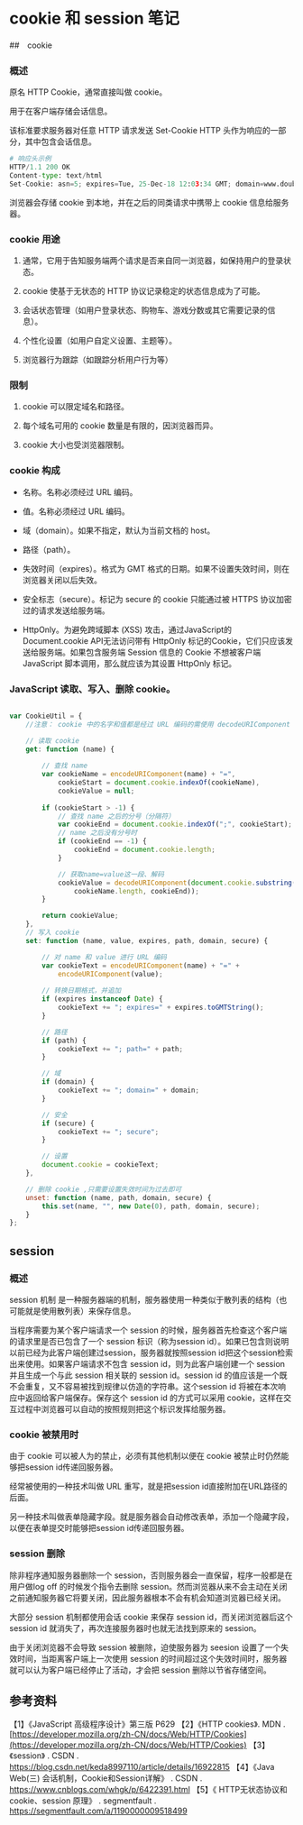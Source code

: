 # cookie 和 session 笔记

##　cookie

### 概述

原名 HTTP Cookie，通常直接叫做 cookie。

用于在客户端存储会话信息。

该标准要求服务器对任意 HTTP 请求发送 Set-Cookie HTTP 头作为响应的一部分，其中包含会话信息。

```python
# 响应头示例
HTTP/1.1 200 OK
Content-type: text/html
Set-Cookie: asn=5; expires=Tue, 25-Dec-18 12:03:34 GMT; domain=www.douban.com; path=/

```

浏览器会存储 cookie 到本地，并在之后的同类请求中携带上 cookie 信息给服务器。

### cookie 用途

1. 通常，它用于告知服务端两个请求是否来自同一浏览器，如保持用户的登录状态。

2. cookie 使基于无状态的 HTTP 协议记录稳定的状态信息成为了可能。

3. 会话状态管理（如用户登录状态、购物车、游戏分数或其它需要记录的信息）。

4. 个性化设置（如用户自定义设置、主题等）。

5. 浏览器行为跟踪（如跟踪分析用户行为等）



### 限制

1. cookie 可以限定域名和路径。

2. 每个域名可用的 cookie 数量是有限的，因浏览器而异。

3. cookie 大小也受浏览器限制。

### cookie 构成

* 名称。名称必须经过 URL 编码。

* 值。名称必须经过 URL 编码。

* 域（domain）。如果不指定，默认为当前文档的 host。

* 路径（path）。

* 失效时间（expires）。格式为 GMT 格式的日期。如果不设置失效时间，则在浏览器关闭以后失效。

* 安全标志（secure）。标记为 secure 的 cookie 只能通过被 HTTPS 协议加密过的请求发送给服务端。

* HttpOnly。为避免跨域脚本 (XSS) 攻击，通过JavaScript的 Document.cookie API无法访问带有 HttpOnly 标记的Cookie，它们只应该发送给服务端。如果包含服务端 Session 信息的 Cookie 不想被客户端 JavaScript 脚本调用，那么就应该为其设置 HttpOnly 标记。

### JavaScript 读取、写入、删除 cookie。

```javascript

var CookieUtil = {
    //注意： cookie 中的名字和值都是经过 URL 编码的需使用 decodeURIComponent 解码

    // 读取 cookie
    get: function (name) {
        
        // 查找 name
        var cookieName = encodeURIComponent(name) + "=",
            cookieStart = document.cookie.indexOf(cookieName),
            cookieValue = null;
        
        if (cookieStart > -1) {
            // 查找 name 之后的分号（分隔符）
            var cookieEnd = document.cookie.indexOf(";", cookieStart);
            // name 之后没有分号时
            if (cookieEnd == -1) {
                cookieEnd = document.cookie.length;
            }

            // 获取name=value这一段、解码
            cookieValue = decodeURIComponent(document.cookie.substring(cookieStart +
                cookieName.length, cookieEnd));
        }

        return cookieValue;
    },
    // 写入 cookie
    set: function (name, value, expires, path, domain, secure) {

        // 对 name 和 value 进行 URL 编码
        var cookieText = encodeURIComponent(name) + "=" +
            encodeURIComponent(value);
        
        // 转换日期格式，并追加
        if (expires instanceof Date) {
            cookieText += "; expires=" + expires.toGMTString();
        }

        // 路径
        if (path) {
            cookieText += "; path=" + path;
        }

        // 域
        if (domain) {
            cookieText += "; domain=" + domain;
        }

        // 安全
        if (secure) {
            cookieText += "; secure";
        }

        // 设置
        document.cookie = cookieText;
    },

    // 删除 cookie ,只需要设置失效时间为过去即可
    unset: function (name, path, domain, secure) {
        this.set(name, "", new Date(0), path, domain, secure);
    }
};

```


## session

### 概述

session 机制 是一种服务器端的机制，服务器使用一种类似于散列表的结构（也可能就是使用散列表）来保存信息。

当程序需要为某个客户端请求一个 session 的时候，服务器首先检查这个客户端的请求里是否已包含了一个 session 标识（称为session id）。如果已包含则说明以前已经为此客户端创建过session，服务器就按照session id把这个session检索出来使用。如果客户端请求不包含 session id，则为此客户端创建一个 session 并且生成一个与此 session 相关联的 session id。session id 的值应该是一个既不会重复，又不容易被找到规律以仿造的字符串。这个session id 将被在本次响应中返回给客户端保存。保存这个 session id 的方式可以采用 cookie，这样在交互过程中浏览器可以自动的按照规则把这个标识发挥给服务器。

### cookie 被禁用时

由于 cookie 可以被人为的禁止，必须有其他机制以便在 cookie 被禁止时仍然能够把session id传递回服务器。

经常被使用的一种技术叫做 URL 重写，就是把session id直接附加在URL路径的后面。

另一种技术叫做表单隐藏字段。就是服务器会自动修改表单，添加一个隐藏字段，以便在表单提交时能够把session id传递回服务器。

### session 删除

除非程序通知服务器删除一个 session，否则服务器会一直保留，程序一般都是在用户做log off 的时候发个指令去删除 session。然而浏览器从来不会主动在关闭之前通知服务器它将要关闭，因此服务器根本不会有机会知道浏览器已经关闭。

大部分 session 机制都使用会话 cookie 来保存 session id，而关闭浏览器后这个session id 就消失了，再次连接服务器时也就无法找到原来的 session。

由于关闭浏览器不会导致 session 被删除，迫使服务器为 seesion 设置了一个失效时间，当距离客户端上一次使用 session 的时间超过这个失效时间时，服务器就可以认为客户端已经停止了活动，才会把 session 删除以节省存储空间。



## 参考资料

【1】《JavaScript 高级程序设计》第三版 P629
【2】《HTTP cookies》. MDN . [https://developer.mozilla.org/zh-CN/docs/Web/HTTP/Cookies](https://developer.mozilla.org/zh-CN/docs/Web/HTTP/Cookies)
【3】《session》 . CSDN . https://blog.csdn.net/keda8997110/article/details/16922815
【4】《Java Web(三) 会话机制，Cookie和Session详解》 . CSDN . https://www.cnblogs.com/whgk/p/6422391.html
【5】《 HTTP无状态协议和 cookie、session 原理》 . segmentfault . https://segmentfault.com/a/1190000009518499




